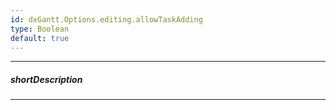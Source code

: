 ```yaml
---
id: dxGantt.Options.editing.allowTaskAdding
type: Boolean
default: true
---
```

---
##### shortDescription
<!-- Description goes here -->

---
<!-- Description goes here -->